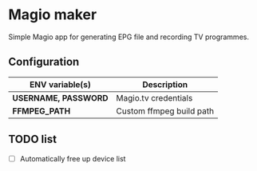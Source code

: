 # Magio maker
Simple Magio app for generating EPG file and recording TV programmes.

## Configuration
| ENV variable(s) | Description  |
|-----|-----|
| **USERNAME, PASSWORD** | Magio.tv credentials |
| **FFMPEG_PATH** | Custom ffmpeg build path

## TODO list
- [ ] Automatically free up device list
